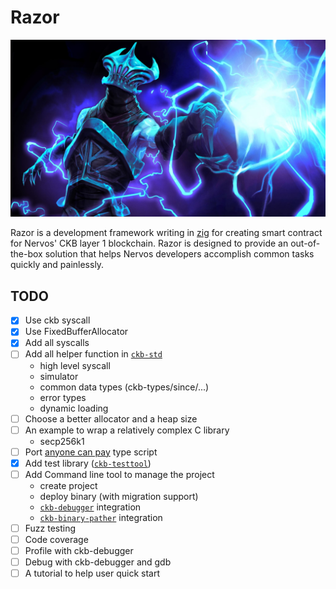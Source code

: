 
# Razor 

![Razor Dota2](./Razor.jpg)

Razor is a development framework writing in [zig][ziglang] for creating smart contract for Nervos' CKB layer 1 blockchain. Razor is designed to provide an out-of-the-box solution that helps Nervos developers accomplish common tasks quickly and painlessly.

## TODO
* [x] Use ckb syscall
* [x] Use FixedBufferAllocator
* [x] Add all syscalls
* [ ] Add all helper function in [`ckb-std`][ckb-std]
  - high level syscall
  - simulator
  - common data types (ckb-types/since/...)
  - error types
  - dynamic loading
* [ ] Choose a better allocator and a heap size
* [ ] An example to wrap a relatively complex C library
  - secp256k1
* [ ] Port [anyone can pay][anyone-can-pay] type script
* [x] Add test library ([`ckb-testtool`][ckb-testtool])
* [ ] Add Command line tool to manage the project
  - create project
  - deploy binary (with migration support)
  - [`ckb-debugger`][ckb-debugger] integration
  - [`ckb-binary-pather`][ckb-binary-pather] integration
* [ ] Fuzz testing
* [ ] Code coverage
* [ ] Profile with ckb-debugger
* [ ] Debug with ckb-debugger and gdb
* [ ] A tutorial to help user quick start

[ziglang]: https://ziglang.org/
[capsule]: https://github.com/nervosnetwork/capsule
[ckb-std]: https://github.com/nervosnetwork/ckb-std
[ckb-testtool]: https://github.com/nervosnetwork/ckb-tool/tree/master/testtool
[ckb-debugger]: https://github.com/nervosnetwork/ckb-standalone-debugger
[ckb-binary-pather]: https://github.com/nervosnetwork/ckb-binary-patcher
[anyone-can-pay]: https://github.com/nervosnetwork/ckb-production-scripts/blob/6638022cb4768911d41d4bc3fc5a5e2a29b38476/c/anyone_can_pay.c
